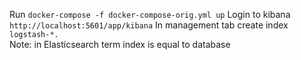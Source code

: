 Run `docker-compose -f docker-compose-orig.yml up`
Login to kibana `http://localhost:5601/app/kibana`
In management tab create index `logstash-*.` \
Note: in Elasticsearch term index is equal to database
